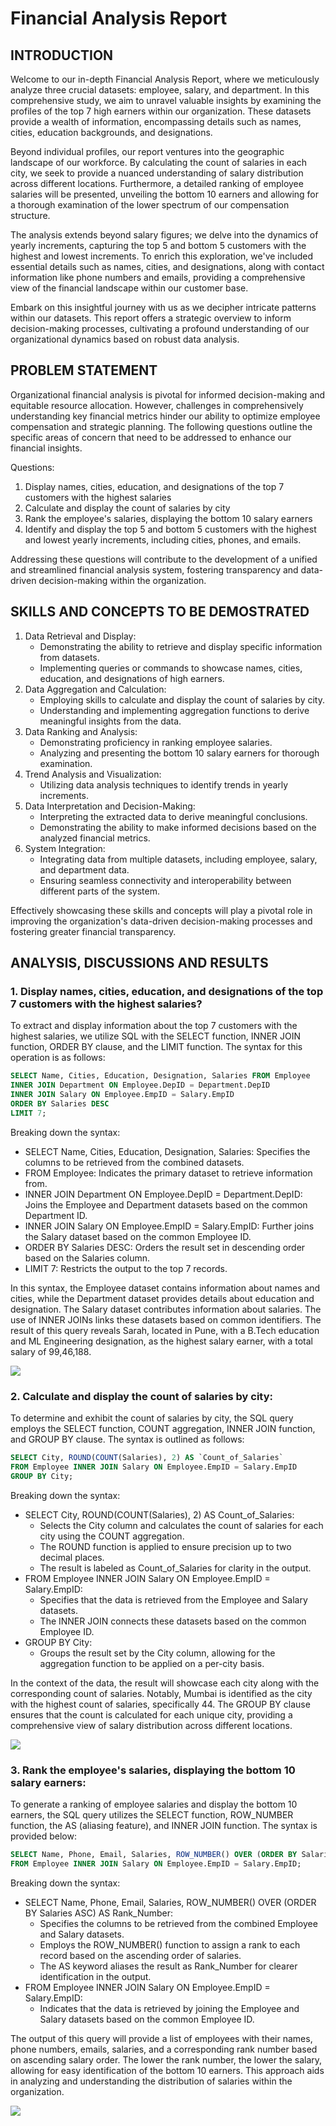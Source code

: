 # Financial Analysis Report

## INTRODUCTION

Welcome to our in-depth Financial Analysis Report, where we meticulously analyze three crucial datasets: employee, salary, and department. In this comprehensive study, we aim to unravel valuable insights by examining the profiles of the top 7 high earners within our organization. These datasets provide a wealth of information, encompassing details such as names, cities, education backgrounds, and designations.

Beyond individual profiles, our report ventures into the geographic landscape of our workforce. By calculating the count of salaries in each city, we seek to provide a nuanced understanding of salary distribution across different locations. Furthermore, a detailed ranking of employee salaries will be presented, unveiling the bottom 10 earners and allowing for a thorough examination of the lower spectrum of our compensation structure.

The analysis extends beyond salary figures; we delve into the dynamics of yearly increments, capturing the top 5 and bottom 5 customers with the highest and lowest increments. To enrich this exploration, we've included essential details such as names, cities, and designations, along with contact information like phone numbers and emails, providing a comprehensive view of the financial landscape within our customer base.

Embark on this insightful journey with us as we decipher intricate patterns within our datasets. This report offers a strategic overview to inform decision-making processes, cultivating a profound understanding of our organizational dynamics based on robust data analysis.

## PROBLEM STATEMENT

Organizational financial analysis is pivotal for informed decision-making and equitable resource allocation. However, challenges in comprehensively understanding key financial metrics hinder our ability to optimize employee compensation and strategic planning. The following questions outline the specific areas of concern that need to be addressed to enhance our financial insights.

Questions:

 1. Display names, cities, education, and designations of the top 7 customers with the highest salaries
 2. Calculate and display the count of salaries by city
 3. Rank the employee's salaries, displaying the bottom 10 salary earners
 4. Identify and display the top 5 and bottom 5 customers with the highest and lowest yearly increments, including cities, phones, and emails.

Addressing these questions will contribute to the development of a unified and streamlined financial analysis system, fostering transparency and data-driven decision-making within the organization.

## SKILLS AND CONCEPTS TO BE DEMOSTRATED

1. Data Retrieval and Display:
   - Demonstrating the ability to retrieve and display specific information from datasets.
   - Implementing queries or commands to showcase names, cities, education, and designations of high earners.
2. Data Aggregation and Calculation:
   - Employing skills to calculate and display the count of salaries by city.
   - Understanding and implementing aggregation functions to derive meaningful insights from the data.
3. Data Ranking and Analysis:
   - Demonstrating proficiency in ranking employee salaries.
   - Analyzing and presenting the bottom 10 salary earners for thorough examination.
4. Trend Analysis and Visualization:
   - Utilizing data analysis techniques to identify trends in yearly increments.
5. Data Interpretation and Decision-Making:
   - Interpreting the extracted data to derive meaningful conclusions.
   - Demonstrating the ability to make informed decisions based on the analyzed financial metrics.
6. System Integration:
   - Integrating data from multiple datasets, including employee, salary, and department data.
   - Ensuring seamless connectivity and interoperability between different parts of the system.
   
Effectively showcasing these skills and concepts will play a pivotal role in improving the organization's data-driven decision-making processes and fostering greater financial transparency.

## ANALYSIS, DISCUSSIONS AND RESULTS

### 1. Display names, cities, education, and designations of the top 7 customers with the highest salaries?

To extract and display information about the top 7 customers with the highest salaries, we utilize SQL with the SELECT function, INNER JOIN function, ORDER BY clause, and the LIMIT function. The syntax for this operation is as follows:

```sql
SELECT Name, Cities, Education, Designation, Salaries FROM Employee
INNER JOIN Department ON Employee.DepID = Department.DepID
INNER JOIN Salary ON Employee.EmpID = Salary.EmpID
ORDER BY Salaries DESC
LIMIT 7;
```

Breaking down the syntax:
- SELECT Name, Cities, Education, Designation, Salaries: Specifies the columns to be retrieved from the combined datasets.
- FROM Employee: Indicates the primary dataset to retrieve information from.
- INNER JOIN Department ON Employee.DepID = Department.DepID: Joins the Employee and Department datasets based on the common Department ID.
- INNER JOIN Salary ON Employee.EmpID = Salary.EmpID: Further joins the Salary dataset based on the common Employee ID.
- ORDER BY Salaries DESC: Orders the result set in descending order based on the Salaries column.
- LIMIT 7: Restricts the output to the top 7 records.
  
In this syntax, the Employee dataset contains information about names and cities, while the Department dataset provides details about education and designation. The Salary dataset contributes information about salaries. The use of INNER JOINs links these datasets based on common identifiers. The result of this query reveals Sarah, located in Pune, with a B.Tech education and ML Engineering designation, as the highest salary earner, with a total salary of 99,46,188.

![](Task5a.png)

###  2. Calculate and display the count of salaries by city:

To determine and exhibit the count of salaries by city, the SQL query employs the SELECT function, COUNT aggregation, INNER JOIN function, and GROUP BY clause. The syntax is outlined as follows:

```sql
SELECT City, ROUND(COUNT(Salaries), 2) AS `Count_of_Salaries`
FROM Employee INNER JOIN Salary ON Employee.EmpID = Salary.EmpID
GROUP BY City;
```

Breaking down the syntax:
- SELECT City, ROUND(COUNT(Salaries), 2) AS Count_of_Salaries:
  - Selects the City column and calculates the count of salaries for each city using the COUNT aggregation.
  - The ROUND function is applied to ensure precision up to two decimal places.
  - The result is labeled as Count_of_Salaries for clarity in the output.
- FROM Employee INNER JOIN Salary ON Employee.EmpID = Salary.EmpID:
  - Specifies that the data is retrieved from the Employee and Salary datasets.
  - The INNER JOIN connects these datasets based on the common Employee ID.
- GROUP BY City:
   - Groups the result set by the City column, allowing for the aggregation function to be applied on a per-city basis.

In the context of the data, the result will showcase each city along with the corresponding count of salaries. Notably, Mumbai is identified as the city with the highest count of salaries, specifically 44. The GROUP BY clause ensures that the count is calculated for each unique city, providing a comprehensive view of salary distribution across different locations.

![](Task5b.png)

### 3. Rank the employee's salaries, displaying the bottom 10 salary earners:

To generate a ranking of employee salaries and display the bottom 10 earners, the SQL query utilizes the SELECT function, ROW_NUMBER function, the AS (aliasing feature), and INNER JOIN function. The syntax is provided below:

```sql
SELECT Name, Phone, Email, Salaries, ROW_NUMBER() OVER (ORDER BY Salaries ASC) AS `Rank_Number`
FROM Employee INNER JOIN Salary ON Employee.EmpID = Salary.EmpID;
```
Breaking down the syntax:
- SELECT Name, Phone, Email, Salaries, ROW_NUMBER() OVER (ORDER BY Salaries ASC) AS Rank_Number:
  - Specifies the columns to be retrieved from the combined Employee and Salary datasets.
  - Employs the ROW_NUMBER() function to assign a rank to each record based on the ascending order of salaries.
  - The AS keyword aliases the result as Rank_Number for clearer identification in the output.
- FROM Employee INNER JOIN Salary ON Employee.EmpID = Salary.EmpID:
  - Indicates that the data is retrieved by joining the Employee and Salary datasets based on the common Employee ID.

The output of this query will provide a list of employees with their names, phone numbers, emails, salaries, and a corresponding rank number based on ascending salary order. The lower the rank number, the lower the salary, allowing for easy identification of the bottom 10 earners. This approach aids in analyzing and understanding the distribution of salaries within the organization.

![](Task5c.png)







































